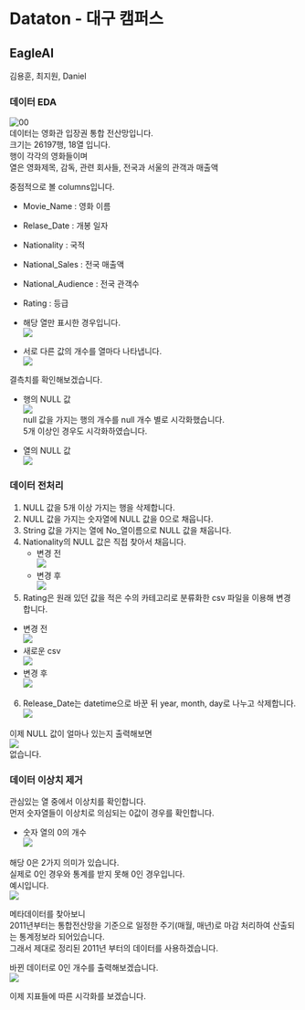 # Dataton - 대구 캠퍼스

## EagleAI

김용훈, 최지원, Daniel  

### 데이터 EDA

![00](graph/kyh_d_1_head.png )  
데이터는 영화관 입장권 통합 전산망입니다.  
크기는 26197행, 18열 입니다.  
행이 각각의 영화들이며  
열은 영화제목, 감독, 관련 회사들, 전국과 서울의 관객과 매출액 

중점적으로 볼 columns입니다.  
* Movie_Name : 영화 이름
* Relase_Date : 개봉 일자
* Nationality : 국적
* National_Sales : 전국 매출액
* National_Audience : 전국 관객수
* Rating : 등급

* 해당 열만 표시한 경우입니다.  
![](graph/kyh_d_2_colum_used.png )  

* 서로 다른 값의 개수를 열마다 나타냅니다.  
![](graph/kyh_g_1_colexplain.png )  

결측치를 확인해보겠습니다.  

* 행의 NULL 값  
![](graph/kyh_g_2_row_null.png )  
null 값을 가지는 행의 개수를 null 개수 별로 시각화했습니다.  
5개 이상인 경우도 시각화하였습니다.  

* 열의 NULL 값  
![](graph/kyh_g_3_col_null.png )  

### 데이터 전처리

1. NULL 값을 5개 이상 가지는 행을 삭제합니다.
2. NULL 값을 가지는 숫자열에 NULL 값을 0으로 채웁니다.
3. String 값을 가지는 열에 No_열이름으로 NULL 값을 채웁니다.
4. Nationality의 NULL 값은 직접 찾아서 채웁니다.
   * 변경 전  
![](graph/kyh_d_3_Nationality_null_before.png )  
   * 변경 후  
![](graph/kyh_d_4_Nationality_null_after.png )  
5. Rating은 원래 있던 값을 적은 수의 카테고리로 분류화한 csv 파일을 이용해 변경합니다.
* 변경 전  
![](graph/kyh_d_5_Rating_before.png )  
* 새로운 csv  
![](graph/kyh_d_6_Rating_newCSV.png )  
* 변경 후  
![](graph/kyh_d_7_Rating_after.png )   
6. Release_Date는 datetime으로 바꾼 뒤
   year, month, day로 나누고 삭제합니다.  
![](graph/kyh_d_8_dattime.png )  

이제 NULL 값이 얼마나 있는지 출력해보면  
![](graph/kyh_g_4_null_last.png )  
없습니다.  

### 데이터 이상치 제거
관심있는 열 중에서 이상치를 확인합니다.  
먼저 숫자열들이 이상치로 의심되는 0값이 경우를 확인합니다.  
* 숫자 열의 0의 개수  
![](graph/kyh_g_5_numeric_0_before.png )  

해당 0은 2가지 의미가 있습니다.  
실제로 0인 경우와 통계를 받지 못해 0인 경우입니다.  
예시입니다.  
![](graph/kyh_d_9_problem_0.png )  

메타데이터를 찾아보니  
2011년부터는 통합전산망을 기준으로 일정한 주기(매월, 매년)로 마감 처리하여 산출되는 통계정보라 되어있습니다.  
그래서 제대로 정리된 2011년 부터의 데이터를 사용하겠습니다.  

바뀐 데이터로 0인 개수를 출력해보겠습니다.  
![](graph/kyh_g_6_numeric_0_after.png )  

이제 지표들에 따른 시각화를 보겠습니다.  
